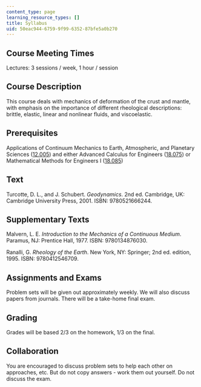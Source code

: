 ```yaml
---
content_type: page
learning_resource_types: []
title: Syllabus
uid: 50eac944-6759-9f99-6352-87bfe5a0b270
---
```


Course Meeting Times
--------------------

Lectures: 3 sessions / week, 1 hour / session

Course Description
------------------

This course deals with mechanics of deformation of the crust and mantle, with emphasis on the importance of different rheological descriptions: brittle, elastic, linear and nonlinear fluids, and viscoelastic.

Prerequisites
-------------

Applications of Continuum Mechanics to Earth, Atmospheric, and Planetary Sciences ([12.005](/courses/12-005-applications-of-continuum-mechanics-to-earth-atmospheric-and-planetary-sciences-spring-2006)) and either Advanced Calculus for Engineers ([18.075](/courses/18-075-advanced-calculus-for-engineers-fall-2004)) or Mathematical Methods for Engineers I ([18.085](/courses/18-085-computational-science-and-engineering-i-fall-2008))

Text
----

Turcotte, D. L., and J. Schubert. _Geodynamics_. 2nd ed. Cambridge, UK: Cambridge University Press, 2001. ISBN: 9780521666244.

Supplementary Texts
-------------------

Malvern, L. E. _Introduction to the Mechanics of a Continuous Medium_. Paramus, NJ: Prentice Hall, 1977. ISBN: 9780134876030.

Ranalli, G. _Rheology of the Earth_. New York, NY: Springer; 2nd ed. edition, 1995. ISBN: 9780412546709.

Assignments and Exams
---------------------

Problem sets will be given out approximately weekly. We will also discuss papers from journals. There will be a take-home final exam.

Grading
-------

Grades will be based 2/3 on the homework, 1/3 on the final.

Collaboration
-------------

You are encouraged to discuss problem sets to help each other on approaches, etc. But do not copy answers - work them out yourself. Do not discuss the exam.